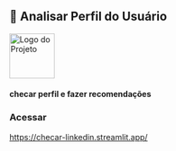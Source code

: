 ## 📌 Analisar Perfil do Usuário

<div style="display: flex; align-items: center; gap: 10px;">
  <img src="https://github.com/user-attachments/assets/dd891910-a408-484d-b048-3fd3e26e8c6d" 
       alt="Logo do Projeto" 
       width="80" />
</div>

#### checar perfil e fazer recomendações
     
### Acessar
https://checar-linkedin.streamlit.app/
